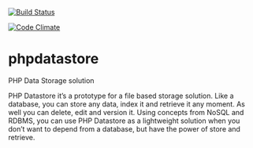 [![Build Status](https://travis-ci.org/giraldomauricio/phpdatastore.svg?branch=master)](https://travis-ci.org/giraldomauricio/phpdatastore)

[![Code Climate](https://codeclimate.com/github/giraldomauricio/phpdatastore/badges/gpa.svg)](https://codeclimate.com/github/giraldomauricio/phpdatastore)

# phpdatastore
PHP Data Storage solution

PHP Datastore it’s a prototype for a file based storage solution. Like a database, you can store any data, index it and retrieve it any moment. As well you can delete, edit and version it. Using concepts from NoSQL and RDBMS, you can use PHP Datastore as a lightweight solution when you don’t want to depend from a database, but have the power of store and retrieve.
